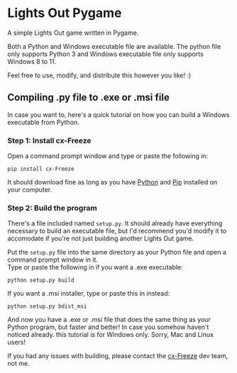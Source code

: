 # Lights Out Pygame
A simple Lights Out game written in Pygame.

Both a Python and Windows executable file are available. The python file only supports Python 3 and Windows executable file only supports Windows 8 to 11.

Feel free to use, modify, and distribute this however you like! :)

## Compiling .py file to .exe or .msi file
In case you want to, here's a quick tutorial on how you can build a Windows executable from Python.

### Step 1: Install cx-Freeze
Open a command prompt window  and type or paste the following in:
```
pip install cx-Freeze
```
It should download fine as long as you have [Python](https://www.python.org/downloads/) and [Pip](https://pypi.org/project/pip/) installed on your computer.

### Step 2: Build the program
There's a file included named `setup.py`. It should already have everything necessary to build an executable file, but I'd recommend you'd modify it to accomodate if you're not just building another Lights Out game. 

Put the `setup.py` file into the same directory as your Python file and open a command prompt window in it.\
Type or paste the following in if you want a .exe executable:
```
python setup.py build
```
If you want a .msi installer, type or paste this in instead:
```
python setup.py bdist_msi
```
And now you have a .exe or .msi file that does the same thing as your Python program, but faster and better! In case you somehow haven't noticed already. this tutorial is for Windows only. Sorry, Mac and Linux users!

If you had any issues with building, please contact the [cx-Freeze](https://pypi.org/project/cx-Freeze/) dev team, not me.

